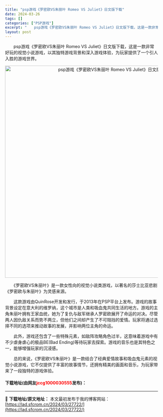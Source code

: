 ```yaml
---
title: "psp游戏《罗密欧VS朱丽叶 Romeo VS Juliet》日文版下载"
date: 2024-03-26
tags: []
categories: ["PSP游戏"]
excerpt: "　　psp游戏《罗密欧VS朱丽叶 Romeo VS Juliet》日文版下载，这是一款非常好玩的视觉小说游戏，以其独特游戏背景和深入游戏体验，为玩家提供了一个引人入胜的游戏世界。 　　《罗密欧VS朱丽叶》是一款女性向的视觉小说类游戏，以著名的莎士比亚悲剧《罗密欧与朱丽叶》为灵感来源。 　　这款游戏由&hellip;"
layout: post
---
```


 <p>　　psp游戏《罗密欧VS朱丽叶 Romeo VS Juliet》日文版下载，这是一款非常好玩的视觉小说游戏，以其独特游戏背景和深入游戏体验，为玩家提供了一个引人入胜的游戏世界。</p> <p align="center"><img align="" border="0" src="https://lad.sfcrom.cn/wp-content/uploads/2024/03/20240326_66021379dd7a8.webp" width="700" alt="psp游戏《罗密欧VS朱丽叶 Romeo VS Juliet》日文版下载" /></p> <p>　　《罗密欧VS朱丽叶》是一款女性向的视觉小说类游戏，以著名的莎士比亚悲剧《罗密欧与朱丽叶》为灵感来源。</p> <p>　　这款游戏由QuinRose开发和发行，于2013年在PSP平台上发布。游戏的故事背景设定在意大利的维罗纳，这个城市是人类和吸血鬼共同生活的地方。游戏的主角朱丽叶拥有王家血统，她为了复仇与敌军继承人罗密欧展开了命运的对决。尽管两人因仇敌关系而势不两立，但他们之间却产生了不可阻挡的爱情。玩家将通过选择不同的选项来推动故事的发展，并影响两位主角的命运。</p> <p>　　此外，游戏还包含了一些特殊元素，如敌阵攻略角色过半，这意味着游戏中有不少虐身虐心的极品BE(Bad Ending)等待玩家去探索。游戏的音乐也是其特色之一，能够增强玩家的沉浸感。</p> <p>　　总的来说，《罗密欧VS朱丽叶》是一款结合了经典爱情故事和吸血鬼元素的视觉小说游戏，它不仅提供了丰富的故事情节，还拥有精美的画面和音乐，为玩家带来了一段独特的游戏体验。</p> <p><h4>下载地址(由网友<font color="red">jccg1000030555</font>发布)：</h4></p> 

---
📖 **下载地址/原文地址：** 本文最初发布于我的博客网站：[https://lad.sfcrom.cn/2024/03/27722/](https://lad.sfcrom.cn/2024/03/27722/)
